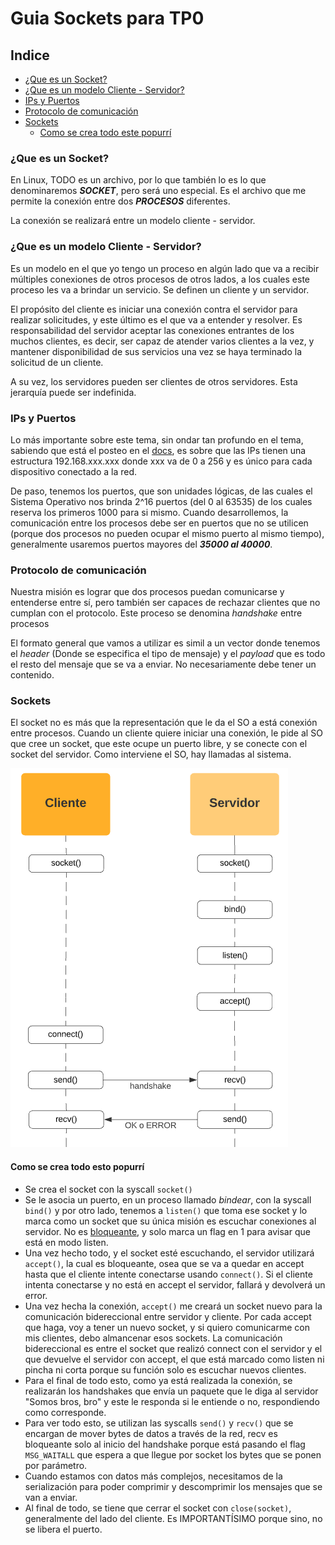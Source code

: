 # Guia Sockets para TP0

## Indice
- [¿Que es un Socket?](#que-es-un-socket)
- [¿Que es un modelo Cliente - Servidor?](#que-es-un-modelo-cliente---servidor)
- [IPs y Puertos](#ips-y-puertos)
- [Protocolo de comunicación](#protocolo-de-comunicación)
- [Sockets](#sockets)
    - [Como se crea todo este popurrí](#como-se-crea-todo-esto-popurrí)

### ¿Que es un Socket?

En Linux, TODO es un archivo, por lo que también lo es lo que denominaremos ***SOCKET***, pero será uno especial. Es el archivo que me permite la conexión entre dos ***PROCESOS*** diferentes.

La conexión se realizará entre un modelo cliente - servidor.

### ¿Que es un modelo Cliente - Servidor?

Es un modelo en el que yo tengo un proceso en algún lado que va a recibir múltiples conexiones de otros procesos de otros lados, a los cuales este proceso les va a brindar un servicio. Se definen un cliente y un servidor.

El propósito del cliente es iniciar una conexión contra el servidor para realizar solicitudes, y este último es el que va a entender y resolver. Es responsabilidad del servidor aceptar las conexiones entrantes de los muchos clientes, es decir, ser capaz de atender varios clientes a la vez, y mantener disponibilidad de sus servicios una vez se haya terminado la solicitud de un cliente.

A su vez, los servidores pueden ser clientes de otros servidores. Esta jerarquía puede ser indefinida.

### IPs y Puertos

Lo más importante sobre este tema, sin ondar tan profundo en el tema, sabiendo que está el posteo en el [docs](https://docs.utnso.com.ar/guias/linux/sockets#ips-y-puertos-%C2%BFdonde-atraco-el-barco), es sobre que las IPs tienen una estructura 192.168.xxx.xxx donde xxx va de 0 a 256 y es único para cada dispositivo conectado a la red. 

De paso, tenemos los puertos, que son unidades lógicas, de las cuales el Sistema Operativo nos brinda 2^16 puertos (del 0 al 63535) de los cuales reserva los primeros 1000 para si mismo. Cuando desarrollemos, la comunicación entre los procesos debe ser en puertos que no se utilicen (porque dos procesos no pueden ocupar el mismo puerto al mismo tiempo), generalmente usaremos puertos mayores del ***35000 al 40000***.

### Protocolo de comunicación

Nuestra misión es lograr que dos procesos puedan comunicarse y entenderse entre sí, pero también ser capaces de rechazar clientes que no cumplan con el protocolo. Este proceso se denomina *handshake* entre procesos

El formato general que vamos a utilizar es simil a un vector donde tenemos el *header* (Donde se especifica el tipo de mensaje) y el *payload* que es todo el resto del mensaje que se va a enviar. No necesariamente debe tener un contenido.

### Sockets

El socket no es más que la representación que le da el SO a está conexión entre procesos. Cuando un cliente quiere iniciar una conexión, le pide al SO que cree un socket, que este ocupe un puerto libre, y se conecte con el socket del servidor. Como interviene el SO, hay llamadas al sistema.

![Llamadas al sistema del cliente y del servidor](./img/Imagen1.png)

#### Como se crea todo esto popurrí

- Se crea el socket con la syscall `socket()`
- Se le asocia un puerto, en un proceso llamado *bindear*, con la syscall `bind()` y por otro lado, tenemos a `listen()` que toma ese socket y lo marca como un socket que su única misión es escuchar conexiones al servidor. No es [bloqueante](https://github.com/KevinQ73/TPs-SO/blob/main/1er%20Parcial/Procesos%20e%20hilos/Procesos%20e%20hilos.md#dinamica-de-estados), y solo marca un flag en 1 para avisar que está en modo listen.
- Una vez hecho todo, y el socket esté escuchando, el servidor utilizará `accept()`, la cual es bloqueante, osea que se va a quedar en accept hasta que el cliente intente conectarse usando `connect()`. Si el cliente intenta conectarse y no está en accept el servidor, fallará y devolverá un error.
- Una vez hecha la conexión, `accept()` me creará un socket nuevo para la comunicación bidereccional entre servidor y cliente. Por cada accept que haga, voy a tener un nuevo socket, y si quiero comunicarme con mis clientes, debo almancenar esos sockets. La comunicación bidereccional es entre el socket que realizó connect con el servidor y el que devuelve el servidor con accept, el que está marcado como listen ni pincha ni corta porque su función solo es escuchar nuevos clientes.
- Para el final de todo esto, como ya está realizada la conexión, se realizarán los handshakes que envía un paquete que le diga al servidor "Somos bros, bro" y este le responda si le entiende o no, respondiendo como corresponde.
- Para ver todo esto, se utilizan las syscalls `send()` y `recv()` que se encargan de mover bytes de datos a través de la red, recv es bloqueante solo al inicio del handshake porque está pasando el flag `MSG_WAITALL` que espera a que llegue por socket los bytes que se ponen por parámetro.
- Cuando estamos con datos más complejos, necesitamos de la serialización para poder comprimir y descomprimir los mensajes que se van a enviar.
- Al final de todo, se tiene que cerrar el socket con `close(socket)`, generalmente del lado del cliente. Es IMPORTANTÍSIMO porque sino, no se libera el puerto.
